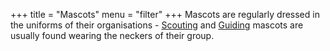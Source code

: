+++
title = "Mascots"
menu = "filter"
+++
Mascots are regularly dressed in the uniforms of their organisations - [Scouting](/tags/scouting/) and [Guiding](/tags/guiding/) mascots are usually found wearing the neckers of their group.